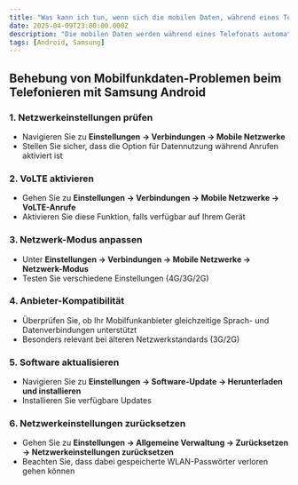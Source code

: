 ```yaml
---
title: "Was kann ich tun, wenn sich die mobilen Daten, während eines Telefonats deaktivieren?"
date: 2025-04-09T23:00:00.000Z
description: "Die mobilen Daten werden während eines Telefonats automatisch deaktiviert."
tags: [Android, Samsung]
---
```


## Behebung von Mobilfunkdaten-Problemen beim Telefonieren mit Samsung Android

### 1. Netzwerkeinstellungen prüfen

- Navigieren Sie zu **Einstellungen → Verbindungen → Mobile Netzwerke**
- Stellen Sie sicher, dass die Option für Datennutzung während Anrufen aktiviert ist

### 2. VoLTE aktivieren

- Gehen Sie zu **Einstellungen → Verbindungen → Mobile Netzwerke → VoLTE-Anrufe**
- Aktivieren Sie diese Funktion, falls verfügbar auf Ihrem Gerät

### 3. Netzwerk-Modus anpassen

- Unter **Einstellungen → Verbindungen → Mobile Netzwerke → Netzwerk-Modus**
- Testen Sie verschiedene Einstellungen (4G/3G/2G)

### 4. Anbieter-Kompatibilität

- Überprüfen Sie, ob Ihr Mobilfunkanbieter gleichzeitige Sprach- und Datenverbindungen unterstützt
- Besonders relevant bei älteren Netzwerkstandards (3G/2G)

### 5. Software aktualisieren

- Navigieren Sie zu **Einstellungen → Software-Update → Herunterladen und installieren**
- Installieren Sie verfügbare Updates

### 6. Netzwerkeinstellungen zurücksetzen

- Gehen Sie zu **Einstellungen → Allgemeine Verwaltung → Zurücksetzen → Netzwerkeinstellungen zurücksetzen**
- Beachten Sie, dass dabei gespeicherte WLAN-Passwörter verloren gehen können